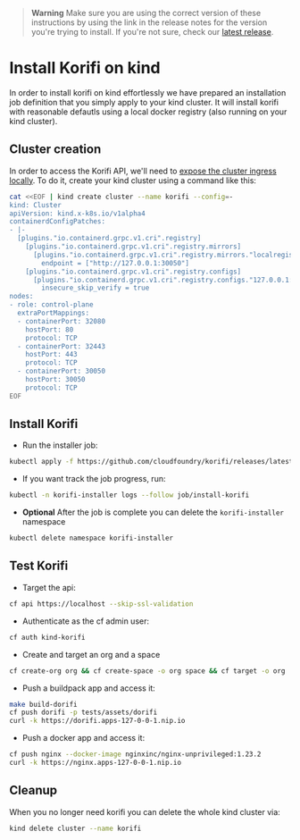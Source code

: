 > **Warning**
> Make sure you are using the correct version of these instructions by using the link in the release notes for the version you're trying to install. If you're not sure, check our [latest release](https://github.com/cloudfoundry/korifi/releases/latest).

# Install Korifi on kind

In order to install korifi on kind effortlessly we have prepared an installation job definition that you simply apply to your kind cluster. It will install korifi with reasonable defautls using a local docker registry (also running on your kind cluster).

## Cluster creation

In order to access the Korifi API, we'll need to [expose the cluster ingress locally](https://kind.sigs.k8s.io/docs/user/ingress/). To do it, create your kind cluster using a command like this:

```sh
cat <<EOF | kind create cluster --name korifi --config=-
kind: Cluster
apiVersion: kind.x-k8s.io/v1alpha4
containerdConfigPatches:
- |-
  [plugins."io.containerd.grpc.v1.cri".registry]
    [plugins."io.containerd.grpc.v1.cri".registry.mirrors]
      [plugins."io.containerd.grpc.v1.cri".registry.mirrors."localregistry-docker-registry.default.svc.cluster.local:30050"]
        endpoint = ["http://127.0.0.1:30050"]
    [plugins."io.containerd.grpc.v1.cri".registry.configs]
      [plugins."io.containerd.grpc.v1.cri".registry.configs."127.0.0.1:30050".tls]
        insecure_skip_verify = true
nodes:
- role: control-plane
  extraPortMappings:
  - containerPort: 32080
    hostPort: 80
    protocol: TCP
  - containerPort: 32443
    hostPort: 443
    protocol: TCP
  - containerPort: 30050
    hostPort: 30050
    protocol: TCP
EOF
```

## Install Korifi

- Run the installer job:

```sh
kubectl apply -f https://github.com/cloudfoundry/korifi/releases/latest/download/install-korifi-kind.yaml
```

- If you want track the job progress, run:

```sh
kubectl -n korifi-installer logs --follow job/install-korifi
```

- **Optional** After the job is complete you can delete the `korifi-installer` namespace

```sh
kubectl delete namespace korifi-installer
```

## Test Korifi

- Target the api:

```sh
cf api https://localhost --skip-ssl-validation
```

- Authenticate as the cf admin user:

```sh
cf auth kind-korifi
```

- Create and target an org and a space

```sh
cf create-org org && cf create-space -o org space && cf target -o org
```

- Push a buildpack app and access it:

```sh
make build-dorifi
cf push dorifi -p tests/assets/dorifi
curl -k https://dorifi.apps-127-0-0-1.nip.io
```

- Push a docker app and access it:

```sh
cf push nginx --docker-image nginxinc/nginx-unprivileged:1.23.2
curl -k https://nginx.apps-127-0-0-1.nip.io
```

## Cleanup

When you no longer need korifi you can delete the whole kind cluster via:

```sh
kind delete cluster --name korifi
```
